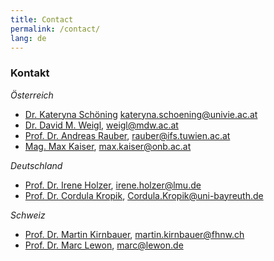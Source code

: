 ```yaml
---
title: Contact
permalink: /contact/
lang: de
---
```


### Kontakt
_Österreich_  
- [Dr. Kateryna Schöning](https://musikwissenschaft.univie.ac.at/ueber-uns/team/schoening/) kateryna.schoening@univie.ac.at    
- [Dr. David M. Weigl](https://iwk.mdw.ac.at/david-weigl), weigl@mdw.ac.at   
- [Prof. Dr. Andreas Rauber](https://informatics.tuwien.ac.at/people/andreas-rauber), rauber@ifs.tuwien.ac.at      
- [Mag. Max Kaiser](http://www.maxkaiser.at/), max.kaiser@onb.ac.at   

_Deutschland_  
- [Prof. Dr. Irene Holzer](https://www.musikwissenschaft.uni-muenchen.de/personen/professoren/holzer/index.html), irene.holzer@lmu.de      
- [Prof. Dr. Cordula Kropik](https://www.mediaevistik.uni-bayreuth.de/de/team/Kropik-Cordula/index.php), Cordula.Kropik@uni-bayreuth.de   

_Schweiz_  
- [Prof. Dr. Martin Kirnbauer](https://www.fhnw.ch/de/personen/martin-kirnbauer), martin.kirnbauer@fhnw.ch  
- [Prof. Dr. Marc Lewon](https://www.fhnw.ch/de/personen/marc-lewon), marc@lewon.de 
